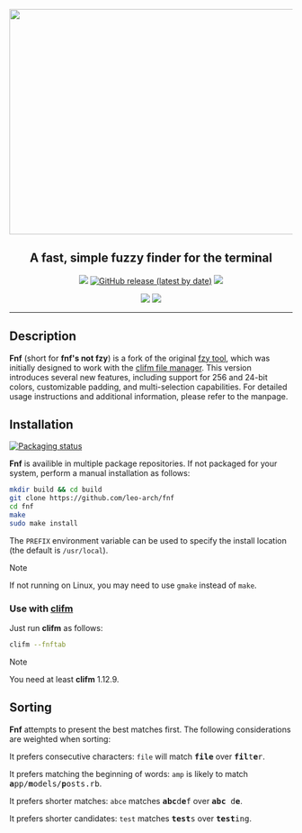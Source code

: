 
<p align="center"><img src="https://i.postimg.cc/dQWM9xVW/fnf-logo.png" width="600" height="400"></p>
<h2 align="center">A fast, simple fuzzy finder for the terminal</h2>

<p align="center">
<a href="https://github.com/leo-arch/fnf/blob/master/LICENSE"><img src="https://img.shields.io/badge/license-MIT-red?style=flat"/></a>
<a href="https://github.com/leo-arch/fnf/releases"><img alt="GitHub release (latest by date)" src="https://img.shields.io/github/v/release/leo-arch/fnf"></a>
<a><img src="https://img.shields.io/github/commits-since/leo-arch/fnf/latest"></a>
</p>

<p align="center">
<a href="https://github.com/leo-arch/fnf/actions/workflows/codeql-analysis.yml"><img src="https://github.com/leo-arch/fnf/actions/workflows/codeql-analysis.yml/badge.svg?branch=master"></a>
<a href="https://app.codacy.com/gh/leo-arch/fnf/dashboard?utm_source=gh&utm_medium=referral&utm_content=&utm_campaign=Badge_grade"><img src="https://app.codacy.com/project/badge/Grade/4a52165e839f499587e7cf798da2453d"/></a>
</p>

---
## Description

**Fnf** (short for **fnf's not fzy**) is a fork of the original [fzy tool](https://github.com/jhawthorn/fzy), which was initially designed to work with the [clifm file manager](https://github.com/leo-arch/clifm).
 This version introduces several new features, including support for 256  and 24-bit colors, customizable padding, and multi-selection capabilities. For detailed usage instructions and additional information, please refer to the manpage.

## Installation

[![Packaging status](https://repology.org/badge/vertical-allrepos/fnf.svg)](https://repology.org/project/fnf/versions)

**Fnf** is availible in multiple package repositories. If not packaged for your system, perform a manual installation as follows:

```sh
mkdir build && cd build
git clone https://github.com/leo-arch/fnf
cd fnf
make
sudo make install
```

The `PREFIX` environment variable can be used to specify the install location (the default is `/usr/local`).

> [!NOTE]
> If not running on Linux, you may need to use `gmake` instead of `make`.

### Use with [clifm](https://github.com/leo-arch/clifm)

Just run **clifm** as follows:

```sh
clifm --fnftab
```

> [!NOTE]
> You need at least **clifm** 1.12.9.

## Sorting

**Fnf** attempts to present the best matches first. The following considerations are weighted when sorting:

It prefers consecutive characters: `file` will match <tt><b>file</b></tt> over <tt><b>fil</b>t<b>e</b>r</tt>.

It prefers matching the beginning of words: `amp` is likely to match <tt><b>a</b>pp/<b>m</b>odels/<b>p</b>osts.rb</tt>.

It prefers shorter matches: `abce` matches <tt><b>abc</b>d<b>e</b>f</tt> over <tt><b>abc</b> d<b>e</b></tt>.

It prefers shorter candidates: `test` matches <tt><b>test</b>s</tt> over <tt><b>test</b>ing</b></tt>.
